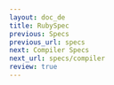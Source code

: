 ```yaml
---
layout: doc_de
title: RubySpec
previous: Specs
previous_url: specs
next: Compiler Specs
next_url: specs/compiler
review: true
---
```

